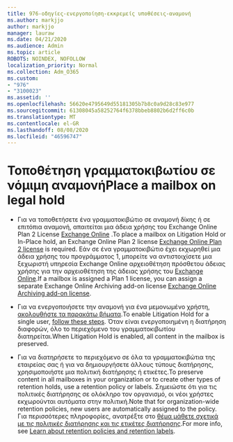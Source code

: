 ```yaml
---
title: 976-οδηγίες-ενεργοποίηση-εκκρεμείς υποθέσεις-αναμονή
ms.author: markjjo
author: markjjo
manager: lauraw
ms.date: 04/21/2020
ms.audience: Admin
ms.topic: article
ROBOTS: NOINDEX, NOFOLLOW
localization_priority: Normal
ms.collection: Adm_O365
ms.custom:
- "976"
- "3100023"
ms.assetid: ''
ms.openlocfilehash: 56620e4795649d55181305b7b8c0a9d28c83e977
ms.sourcegitcommit: 61308045a58252764f6378bbeb8802b6d2ff6c0b
ms.translationtype: MT
ms.contentlocale: el-GR
ms.lasthandoff: 08/08/2020
ms.locfileid: "46596747"
---
```

# <a name="place-a-mailbox-on-legal-hold"></a><span data-ttu-id="764a0-102">Τοποθέτηση γραμματοκιβωτίου σε νόμιμη αναμονή</span><span class="sxs-lookup"><span data-stu-id="764a0-102">Place a mailbox on legal hold</span></span>

- <span data-ttu-id="764a0-103">Για να τοποθετήσετε ένα γραμματοκιβώτιο σε αναμονή δίκης ή σε επιτόπια αναμονή, απαιτείται μια άδεια χρήσης του Exchange Online Plan 2 License [Exchange Online](https://docs.microsoft.com/office365/servicedescriptions/office-365-platform-service-description/office-365-plan-options) .</span><span class="sxs-lookup"><span data-stu-id="764a0-103">To place a mailbox on Litigation Hold or In-Place hold, an Exchange Online Plan 2 license [Exchange Online Plan 2 license](https://docs.microsoft.com/office365/servicedescriptions/office-365-platform-service-description/office-365-plan-options) is required.</span></span> <span data-ttu-id="764a0-104">Εάν σε ένα γραμματοκιβώτιο έχει εκχωρηθεί μια άδεια χρήσης του προγράμματος 1, μπορείτε να αντιστοιχίσετε μια ξεχωριστή υπηρεσία Exchange Online αρχειοθέτηση πρόσθετου άδειας χρήσης για την αρχειοθέτηση της άδειας χρήσης του [Exchange Online](https://docs.microsoft.com/office365/servicedescriptions/exchange-online-archiving-service-description).</span><span class="sxs-lookup"><span data-stu-id="764a0-104">If a mailbox is assigned a Plan 1 license, you can assign a separate Exchange Online Archiving add-on license [Exchange Online Archiving add-on license](https://docs.microsoft.com/office365/servicedescriptions/exchange-online-archiving-service-description).</span></span>

- <span data-ttu-id="764a0-105">Για να ενεργοποιήσετε την αναμονή για ένα μεμονωμένο χρήστη, [ακολουθήστε τα παρακάτω βήματα](https://docs.microsoft.com/microsoft-365/compliance/create-a-litigation-hold).</span><span class="sxs-lookup"><span data-stu-id="764a0-105">To enable Litigation Hold for a single user, [follow these steps](https://docs.microsoft.com/microsoft-365/compliance/create-a-litigation-hold).</span></span> <span data-ttu-id="764a0-106">Όταν είναι ενεργοποιημένη η διατήρηση διαφορών, όλο το περιεχόμενο του γραμματοκιβωτίου διατηρείται.</span><span class="sxs-lookup"><span data-stu-id="764a0-106">When Litigation Hold is enabled, all content in the mailbox is preserved.</span></span>

- <span data-ttu-id="764a0-107">Για να διατηρήσετε το περιεχόμενο σε όλα τα γραμματοκιβώτια της εταιρείας σας ή για να δημιουργήσετε άλλους τύπους διατήρησης, χρησιμοποιήστε μια πολιτική διατήρησης ή ετικέτες.</span><span class="sxs-lookup"><span data-stu-id="764a0-107">To preserve content in all mailboxes in your organization or to create other types of retention holds, use a retention policy or labels.</span></span> <span data-ttu-id="764a0-108">Σημειώστε ότι για τις πολιτικές διατήρησης σε ολόκληρο τον οργανισμό, οι νέοι χρήστες εκχωρούνται αυτόματα στην πολιτική.</span><span class="sxs-lookup"><span data-stu-id="764a0-108">Note that for organization-wide retention policies, new users are automatically assigned to the policy.</span></span> <span data-ttu-id="764a0-109">Για περισσότερες πληροφορίες, ανατρέξτε στο [θέμα μάθετε σχετικά με τις πολιτικές διατήρησης και τις ετικέτες διατήρησης](https://docs.microsoft.com/microsoft-365/compliance/retention-policies#applying-a-retention-policy-to-an-entire-organization-or-specific-locations).</span><span class="sxs-lookup"><span data-stu-id="764a0-109">For more info, see [Learn about retention policies and retention labels](https://docs.microsoft.com/microsoft-365/compliance/retention-policies#applying-a-retention-policy-to-an-entire-organization-or-specific-locations).</span></span> 
